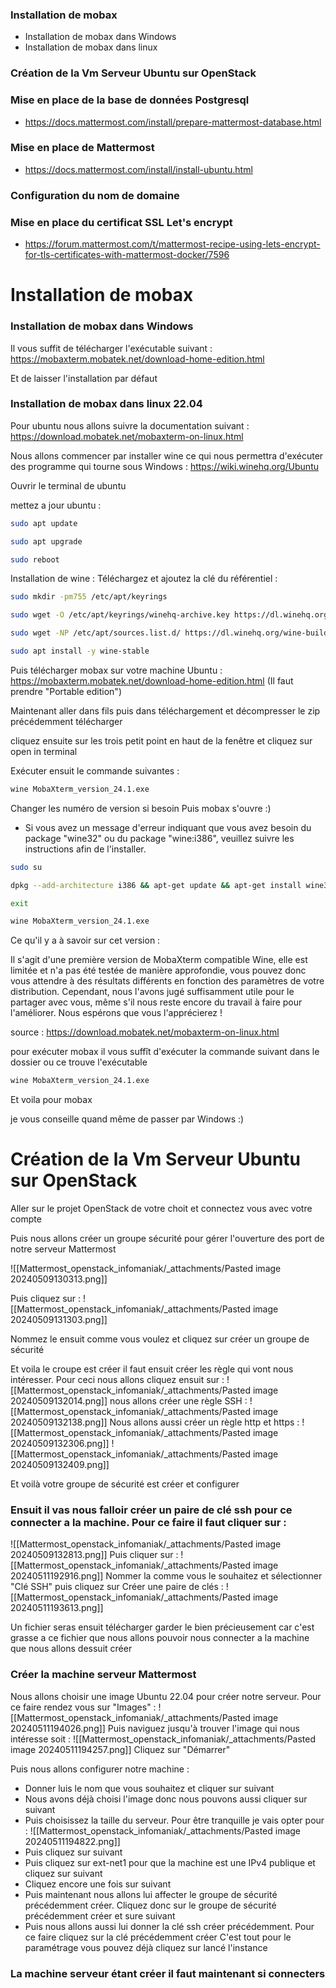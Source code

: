 
### Installation de mobax
- Installation de mobax dans Windows
- Installation de mobax dans linux

### Création de la Vm Serveur Ubuntu sur OpenStack

### Mise en place de la base de données Postgresql
 - https://docs.mattermost.com/install/prepare-mattermost-database.html

### Mise en place de Mattermost
 - https://docs.mattermost.com/install/install-ubuntu.html

### Configuration du nom de domaine
### Mise en place du certificat SSL Let's encrypt
- https://forum.mattermost.com/t/mattermost-recipe-using-lets-encrypt-for-tls-certificates-with-mattermost-docker/7596











# Installation de mobax
### Installation de mobax dans Windows

Il vous suffit de télécharger l'exécutable suivant : https://mobaxterm.mobatek.net/download-home-edition.html

Et de laisser l'installation par défaut

### Installation de mobax dans linux 22.04

Pour ubuntu nous allons suivre la documentation suivant : https://download.mobatek.net/mobaxterm-on-linux.html 

Nous allons commencer par installer wine ce qui nous permettra d'exécuter des programme qui tourne sous Windows : https://wiki.winehq.org/Ubuntu

Ouvrir le terminal de ubuntu

mettez a jour ubuntu :
```bash
sudo apt update
```

```bash
sudo apt upgrade
```

```bash
sudo reboot
```

Installation de wine : 
Téléchargez et ajoutez la clé du référentiel :

```bash
sudo mkdir -pm755 /etc/apt/keyrings
```

```bash
sudo wget -O /etc/apt/keyrings/winehq-archive.key https://dl.winehq.org/wine-builds/winehq.key
```

```bash
sudo wget -NP /etc/apt/sources.list.d/ https://dl.winehq.org/wine-builds/ubuntu/dists/jammy/winehq-jammy.sources
```

```bash
sudo apt install -y wine-stable  
```

Puis télécharger mobax sur votre machine Ubuntu : https://mobaxterm.mobatek.net/download-home-edition.html (Il faut prendre "Portable edition")

Maintenant aller dans fils puis dans téléchargement et décompresser le zip précédemment télécharger

cliquez ensuite sur les trois petit point en haut de la fenêtre et cliquez sur open in terminal

Exécuter ensuit le commande suivantes :

```bash
wine MobaXterm_version_24.1.exe
```
 Changer les numéro de version si besoin
 Puis mobax s'ouvre :)

- Si vous avez un message d'erreur indiquant que vous avez besoin du package "wine32" ou du package "wine:i386", veuillez suivre les instructions afin de l'installer.

```bash
sudo su
```

```bash
dpkg --add-architecture i386 && apt-get update && apt-get install wine32
```

```bash
exit
```

```bash
wine MobaXterm_version_24.1.exe
```


Ce qu'il y a à savoir sur cet version :

Il s'agit d'une première version de MobaXterm compatible Wine, elle est limitée et n'a pas été testée de manière approfondie, vous pouvez donc vous attendre à des résultats différents en fonction des paramètres de votre distribution. Cependant, nous l'avons jugé suffisamment utile pour le partager avec vous, même s'il nous reste encore du travail à faire pour l'améliorer. Nous espérons que vous l'apprécierez !

source : https://download.mobatek.net/mobaxterm-on-linux.html

pour exécuter mobax il vous suffît d'exécuter la commande suivant dans le dossier ou ce trouve l'exécutable

```bash
wine MobaXterm_version_24.1.exe
```

Et voila pour mobax

je vous conseille quand même de passer par Windows :)




# Création de la Vm Serveur Ubuntu sur OpenStack

Aller sur le projet OpenStack de votre choit et connectez vous avec votre compte


Puis nous allons créer un groupe sécurité pour gérer l'ouverture des port de notre serveur Mattermost

![[Mattermost_openstack_infomaniak/_attachments/Pasted image 20240509130313.png]]

Puis cliquez sur :
![[Mattermost_openstack_infomaniak/_attachments/Pasted image 20240509131303.png]]

Nommez le ensuit comme vous voulez et cliquez sur créer un groupe de sécurité

Et voila le croupe est créer il faut ensuit créer les règle qui vont nous intéresser. Pour ceci nous allons cliquez ensuit sur :
![[Mattermost_openstack_infomaniak/_attachments/Pasted image 20240509132014.png]]
 nous allons créer une règle SSH :
 ![[Mattermost_openstack_infomaniak/_attachments/Pasted image 20240509132138.png]]
 Nous allons aussi créer un règle http et https :
 ![[Mattermost_openstack_infomaniak/_attachments/Pasted image 20240509132306.png]]
 ![[Mattermost_openstack_infomaniak/_attachments/Pasted image 20240509132409.png]]

Et voilà votre groupe de sécurité est créer et configurer

### Ensuit il vas nous falloir créer un paire de clé ssh pour ce connecter a la machine. Pour ce faire il faut cliquer sur :

![[Mattermost_openstack_infomaniak/_attachments/Pasted image 20240509132813.png]]
Puis cliquer sur :
![[Mattermost_openstack_infomaniak/_attachments/Pasted image 20240511192916.png]]
Nommer la comme vous le souhaitez et sélectionner "Clé SSH" puis cliquez sur  Créer une paire de clés : 
![[Mattermost_openstack_infomaniak/_attachments/Pasted image 20240511193613.png]]

Un fichier seras ensuit télécharger garder le bien précieusement car c'est grasse a ce fichier que nous allons pouvoir nous connecter a la machine que nous allons dessuit créer

### Créer la machine serveur Mattermost

Nous allons choisir une image Ubuntu 22.04 pour créer notre serveur. Pour ce faire rendez vous sur "Images" : 
![[Mattermost_openstack_infomaniak/_attachments/Pasted image 20240511194026.png]]
Puis naviguez jusqu'à trouver l'image qui nous intéresse soit :
![[Mattermost_openstack_infomaniak/_attachments/Pasted image 20240511194257.png]]
 Cliquez sur "Démarrer"

Puis nous allons configurer notre machine :

- Donner luis le nom que vous souhaitez et cliquer sur suivant
- Nous avons déjà choisi l'image donc nous pouvons aussi cliquer sur suivant
- Puis choisissez la taille du serveur. Pour être tranquille je vais opter pour :
![[Mattermost_openstack_infomaniak/_attachments/Pasted image 20240511194822.png]]
- Puis cliquez sur suivant
- Puis cliquez sur ext-net1 pour que la machine est une IPv4 publique et cliquez sur suivant
- Cliquez encore une fois sur suivant
- Puis maintenant nous allons lui affecter le groupe de sécurité précédemment créer. Cliquez donc sur le groupe de sécurité précédemment créer et sure suivant
- Puis nous allons aussi lui donner la clé ssh créer précédemment. Pour ce faire cliquez sur la clé précédemment créer
C'est tout pour le paramétrage vous pouvez déjà cliquez sur lancé l'instance

### La machine serveur étant créer il faut maintenant si connecters


